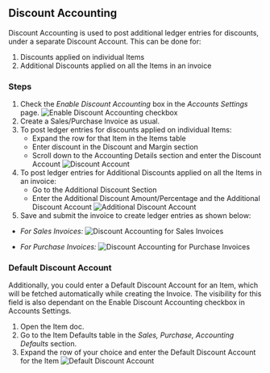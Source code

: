 ## Discount Accounting

Discount Accounting is used to post additional ledger entries for discounts, under a separate Discount Account. This can be done for:

1.  Discounts applied on individual Items
2.  Additional Discounts applied on all the Items in an invoice

### Steps

1.  Check the _Enable Discount Accounting_ box in the _Accounts Settings_ page. ![Enable Discount Accounting checkbox](https://docs.erpnext.com/files/Enable%20Discount%20Accounting.png)
2.  Create a Sales/Purchase Invoice as usual.
3.  To post ledger entries for discounts applied on individual Items:
    *   Expand the row for that Item in the Items table
    *   Enter discount in the Discount and Margin section
    *   Scroll down to the Accounting Details section and enter the Discount Account ![Discount Account](https://docs.erpnext.com/files/Discount%20Account.png)
4.  To post ledger entries for Additional Discounts applied on all the Items in an invoice:
    *   Go to the Additional Discount Section
    *   Enter the Additional Discount Amount/Percentage and the Additional Discount Account ![Additional Discount Account](https://docs.erpnext.com/files/Additional%20Discount%20Account.png)
5.  Save and submit the invoice to create ledger entries as shown below:

*   _For Sales Invoices:_ ![Discount Accounting for Sales Invoices](https://docs.erpnext.com/files/Discount%20Accounting%20for%20Sales%20Invoices.png)
    
*   _For Purchase Invoices:_ ![Discount Accounting for Purchase Invoices](https://docs.erpnext.com/files/Discount%20Accounting%20for%20Purchase%20Invoices.png)
    

### Default Discount Account

Additionally, you could enter a Default Discount Account for an Item, which will be fetched automatically while creating the Invoice. The visibility for this field is also dependant on the Enable Discount Accounting checkbox in Accounts Settings.

1.  Open the Item doc.
2.  Go to the Item Defaults table in the _Sales, Purchase, Accounting Defaults_ section.
3.  Expand the row of your choice and enter the Default Discount Account for the Item ![Default Discount Account](https://docs.erpnext.com/files/Screenshot%202021-11-09%20at%208.46.41%20PM.png)